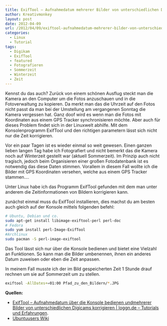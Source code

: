 ```yaml
---
title: ExifTool – Aufnahmedatum mehrerer Bilder von unterschiedlichen Digicams korrigieren
author: Kreativmonkey
layout: post
date: 2012-04-09
url: /2012/04/09/exiftool-aufnahmedatum-mehrerer-bilder-von-unterschiedlichen-digicams-korrigieren/
categories:
  - Linux
  - Tutorial
tags:
  - Digikam
  - ExifTool
  - featured
  - Fotografieren
  - Sommerzeit
  - Winterzeit
  - Zeit
---
```

Kennst du das auch? Zurück von einem schönen Ausflug steckt man die Kamera an den Computer um die Fotos anzuschauen und in die Fotoverwaltung zu kopieren. Da merkt man das die Uhrzeit auf den Fotos nicht passt da man bei der Umstellung am vergangenen Sonntag die Kamera vergessen hat. Ganz doof wird es wenn man die Fotos mit Koordinaten aus einem GPS Tracker synchronisieren möchte. Aber auch für dieses Problem findet sich in der Linuxwelt abhilfe. Mit dem Konsolenprogramm ExifTool und den richtigen parametern lässt sich nicht nur die Zeit korrigieren.
  
<!--more-->

Vor ein paar Tagen ist es wieder einmal so weit gewesen. Einen ganzen lieben langen Tag habe ich Fotografiert und nicht bemerkt das die Kamera noch auf Winterzeit gestellt war (aktuell Sommerzeit). Im Prinzip auch nicht tragisch, jedoch beim Organisieren einer großen Fotodatenbank ist es notwendig das diese Daten stimmen. Vorallem in diesem Fall wollte ich die Bilder mit GPS Koordinaten versehen, welche aus einem GPS Tracker stammen&#8230;.
  
Unter Linux habe ich das Programm ExifTool gefunden mit dem man unter anderem die Zeitinformationen von Bildern korrigieren kann.

zunächst einmal muss du ExifTool installieren, dies machst du am besten auch gleich auf der Konsole mittels folgenden befehl:

```bash
# Ubuntu, Debian und co.
sudo apt-get install libimage-exiftool-perl perl-doc
# Fedora
sudo yum install perl-Image-ExifTool
#Archlinux
sudo pacman -S perl-image-exiftool
```

Das Tool lässt sich nur über die Konsole bedienen und bietet eine Vielzahl an Funktionen. So kann man die Bilder umbenennen, ihnen ein anderes Datum zuweisen oder eben die Zeit anpassen.

In meinem Fall musste ich der im Bild gespeicherten Zeit 1 Stunde drauf rechnen um sie auf Sommerzeit um zu stellen.

```bash
exiftool -AllDates+=01:00 Pfad_zu_den_Bildern/*.JPG
```

**Quellen:**

  * [ExifTool – Aufnahmedatum über die Konsole bedienen und][1][mehrerer Bilder von unterschiedlichen Digicams korrigieren | loggn.de – Tutorials und Erfahrungen][1].
  * [Ubuntuusers Wiki][2]

 [1]: http://www.loggn.de/exiftool-aufnahmedatum-mehrerer-bilder-von-unterschiedlichen-digicams-korrigieren/
 [2]: http://wiki.ubuntuusers.de/ExifTool
